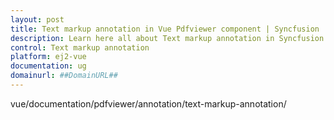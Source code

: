 ```yaml
---
layout: post
title: Text markup annotation in Vue Pdfviewer component | Syncfusion
description: Learn here all about Text markup annotation in Syncfusion Vue Pdfviewer component of Syncfusion Essential JS 2 and more.
control: Text markup annotation 
platform: ej2-vue
documentation: ug
domainurl: ##DomainURL##
---
```


vue/documentation/pdfviewer/annotation/text-markup-annotation/
